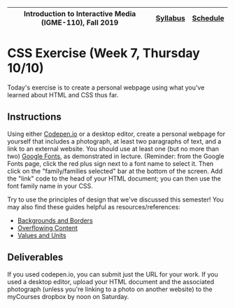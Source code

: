 |  Introduction to Interactive Media (IGME-110), Fall 2019 | [Syllabus](https://lawleyfall2019.github.io/110-fall2019/) | [Schedule](https://lawleyfall2019.github.io/110-fall2019/schedule.html#week7) |
|----|----|----|


# CSS Exercise (Week 7, Thursday 10/10)

Today's exercise is to create a personal webpage using what you've learned about HTML and CSS thus far.  

## Instructions

Using either [Codepen.io](https://codepen.io) or a desktop editor, create a personal webpage for yourself that includes a photograph, at least two paragraphs of text, and a link to an external website. You should use at least one (but no more than two) [Google Fonts](https://fonts.google.com/), as demonstrated in lecture. (Reminder: from the Google Fonts page, click the red plus sign next to a font name to select it. Then click on the "family/families selected" bar at the bottom of the screen. Add the "link" code to the head of your HTML document; you can then use the font family name in your CSS. 

Try to use the principles of design that we've discussed this semester! You may also find these guides helpful as resources/references: 

 - [Backgrounds and Borders](https://developer.mozilla.org/en-US/docs/Learn/CSS/Building_blocks/Backgrounds_and_borders)
 - [Overflowing Content](https://developer.mozilla.org/en-US/docs/Learn/CSS/Building_blocks/Overflowing_content)
 - [Values and Units](https://developer.mozilla.org/en-US/docs/Learn/CSS/Building_blocks/Values_and_units)
 
## Deliverables

If you used codepen.io, you can submit just the URL for your work. If you used a desktop editor, upload your HTML document and the associated photograph (unless you're linking to a photo on another website) to the myCourses dropbox by noon on Saturday. 
